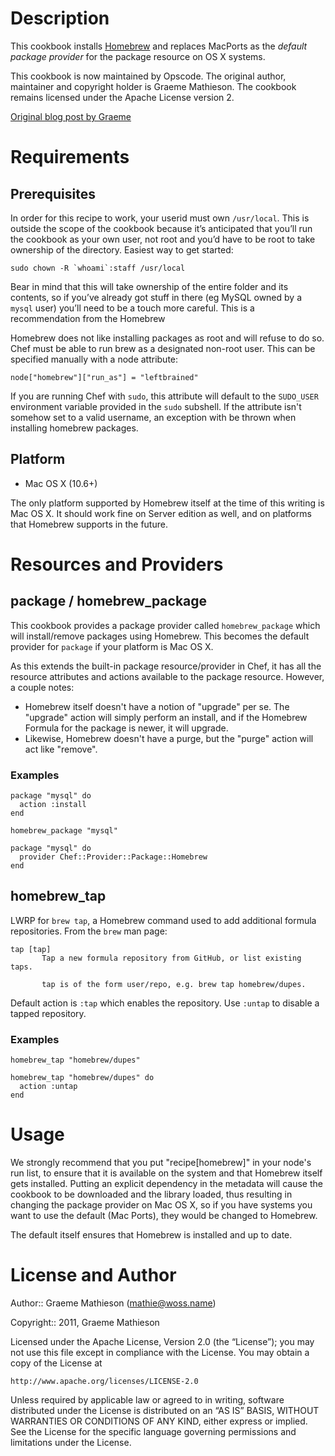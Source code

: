 # Description

This cookbook installs [Homebrew](http://mxcl.github.com/homebrew/)
and replaces MacPorts as the *default package provider* for the
package resource on OS X systems.

This cookbook is now maintained by Opscode. The original author,
maintainer and copyright holder is Graeme Mathieson. The cookbook
remains licensed under the Apache License version 2.

[Original blog post by Graeme](http://woss.name/2011/01/23/converging-your-home-directory-with-chef/)

# Requirements

## Prerequisites

In order for this recipe to work, your userid must own `/usr/local`.
This is outside the scope of the cookbook because it’s anticipated
that you’ll run the cookbook as your own user, not root and you’d have
to be root to take ownership of the directory. Easiest way to get
started:

    sudo chown -R `whoami`:staff /usr/local

Bear in mind that this will take ownership of the entire folder and its
contents, so if you’ve already got stuff in there (eg MySQL owned by a
`mysql` user) you’ll need to be a touch more careful. This is a
recommendation from the Homebrew

Homebrew does not like installing packages as root and will refuse to do so.
Chef must be able to run brew as a designated non-root user. This can be
specified manually with a node attribute:

    node["homebrew"]["run_as"] = "leftbrained"

If you are running Chef with `sudo`, this attribute will default to the
`SUDO_USER` environment variable provided in the `sudo` subshell. If the
attribute isn't somehow set to a valid username, an exception with be thrown
when installing homebrew packages.

## Platform

* Mac OS X (10.6+)

The only platform supported by Homebrew itself at the time of this
writing is Mac OS X. It should work fine on Server edition as well,
and on platforms that Homebrew supports in the future.

# Resources and Providers

## package / homebrew\_package

This cookbook provides a package provider called `homebrew_package`
which will install/remove packages using Homebrew. This becomes the
default provider for `package` if your platform is Mac OS X.

As this extends the built-in package resource/provider in Chef, it has
all the resource attributes and actions available to the package
resource. However, a couple notes:

* Homebrew itself doesn't have a notion of "upgrade" per se. The
  "upgrade" action will simply perform an install, and if the Homebrew
  Formula for the package is newer, it will upgrade.
* Likewise, Homebrew doesn't have a purge, but the "purge" action will
  act like "remove".

### Examples

    package "mysql" do
      action :install
    end

    homebrew_package "mysql"

    package "mysql" do
      provider Chef::Provider::Package::Homebrew
    end

## homebrew\_tap

LWRP for `brew tap`, a Homebrew command used to add additional formula
repositories. From the `brew` man page:

    tap [tap]
           Tap a new formula repository from GitHub, or list existing taps.

           tap is of the form user/repo, e.g. brew tap homebrew/dupes.

Default action is `:tap` which enables the repository. Use `:untap` to
disable a tapped repository.

### Examples

    homebrew_tap "homebrew/dupes"

    homebrew_tap "homebrew/dupes" do
      action :untap
    end

# Usage

We strongly recommend that you put "recipe[homebrew]" in your node's
run list, to ensure that it is available on the system and that
Homebrew itself gets installed. Putting an explicit dependency in the
metadata will cause the cookbook to be downloaded and the library
loaded, thus resulting in changing the package provider on Mac OS X,
so if you have systems you want to use the default (Mac Ports), they
would be changed to Homebrew.

The default itself ensures that Homebrew is installed and up to date.

# License and Author

Author:: Graeme Mathieson (<mathie@woss.name>)

Copyright:: 2011, Graeme Mathieson

Licensed under the Apache License, Version 2.0 (the “License”); you may
not use this file except in compliance with the License. You may obtain
a copy of the License at

    http://www.apache.org/licenses/LICENSE-2.0

Unless required by applicable law or agreed to in writing, software
distributed under the License is distributed on an “AS IS” BASIS,
WITHOUT WARRANTIES OR CONDITIONS OF ANY KIND, either express or implied.
See the License for the specific language governing permissions and
limitations under the License.

